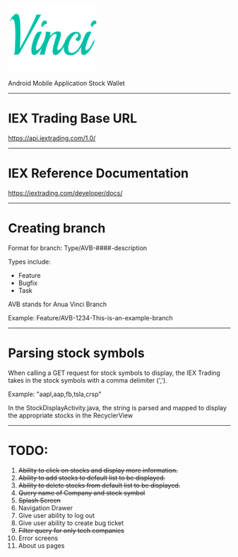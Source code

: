 <img src="/app/src/main/res/drawable/vinci_playball.png" alt="My cool logo"/>

Android Mobile Application Stock Wallet

-----------------------------------------------------------

# IEX Trading Base URL

https://api.iextrading.com/1.0/

-----------------------------------------------------------
 
# IEX Reference Documentation

https://iextrading.com/developer/docs/

-----------------------------------------------------------

# Creating branch

Format for branch: Type/AVB-####-description

Types include:
  - Feature
  - Bugfix
  - Task
  
 AVB stands for Anua Vinci Branch
 
 Example: Feature/AVB-1234-This-is-an-example-branch
 
-----------------------------------------------------------

# Parsing stock symbols

When calling a GET request for stock symbols to display, the IEX Trading takes in the stock symbols with a comma delimiter (',').

Example: "aapl,aap,fb,tsla,crsp"

In the StockDisplayActivity.java, the string is parsed and mapped to display the appropriate stocks in the RecyclerView

-----------------------------------------------------------

# TODO:

1. ~~Ability to click on stocks and display more information.~~
2. ~~Ability to add stocks to default list to be displayed.~~
3. ~~Ability to delete stocks from default list to be displayed.~~
4. ~~Query name of Company and stock symbol~~
5. ~~Splash Screen~~
6. Navigation Drawer
7. Give user ability to log out
8. Give user ability to create bug ticket
9. ~~Filter query for only tech companies~~
10. Error screens 
11. About us pages
